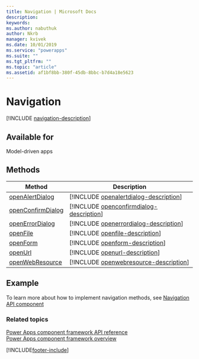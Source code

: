 ```yaml
---
title: Navigation | Microsoft Docs
description: 
keywords:
ms.author: nabuthuk
author: Nkrb
manager: kvivek
ms.date: 10/01/2019
ms.service: "powerapps"
ms.suite: ""
ms.tgt_pltfrm: ""
ms.topic: "article"
ms.assetid: af1bf8bb-380f-45db-8bbc-b7d4a18e5623
---
```


# Navigation

[!INCLUDE [navigation-description](includes/navigation-description.md)]

## Available for 

Model-driven apps

## Methods

|Method | Description |
| ------|-------------|
|[openAlertDialog](navigation/openalertdialog.md)|[!INCLUDE [openalertdialog-description](navigation/includes/openalertdialog-description.md)]|
|[openConfirmDialog](navigation/openconfirmdialog.md)|[!INCLUDE [openconfirmdialog-description](navigation/includes/openconfirmdialog-description.md)]|
|[openErrorDialog](navigation/openerrordialog.md)|[!INCLUDE [openerrordialog-description](navigation/includes/openerrordialog-description.md)]|
|[openFile](navigation/openfile.md)|[!INCLUDE [openfile-description](navigation/includes/openfile-description.md)]|
|[openForm](navigation/openform.md)|[!INCLUDE [openform-description](navigation/includes/openform-description.md)]|
|[openUrl](navigation/openurl.md)|[!INCLUDE [openurl-description](navigation/includes/openurl-description.md)]|
|[openWebResource](navigation/openwebresource.md)|[!INCLUDE [openwebresource-description](navigation/includes/openwebresource-description.md)]|

## Example

To learn more about how to implement navigation methods, see [Navigation API component](../sample-controls/navigation-api-control.md)

### Related topics

[Power Apps component framework API reference](../reference/index.md)<br/>
[Power Apps component framework overview](../overview.md)

[!INCLUDE[footer-include](../../../includes/footer-banner.md)]
